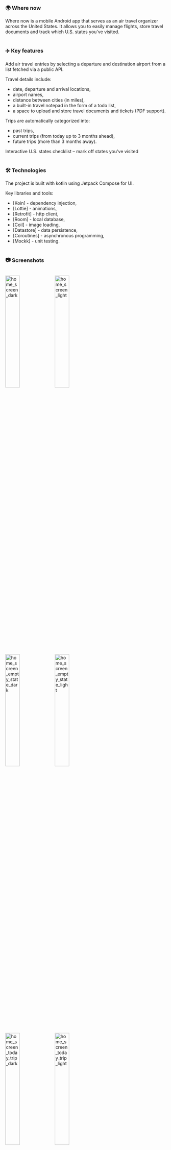 <h3><span>🌍</span> Where now</h3>

Where now is a mobile Android app that serves as an air travel organizer across the United States.
It allows you to easily manage flights, store travel documents and track which U.S. states you've visited.
<br><br>
<h3><span>✈️</span> Key features</h3>

Add air travel entries by selecting a departure and destination airport from a list fetched via a public API.<br>

Travel details include:
- date, departure and arrival locations,
- airport names,
- distance between cities (in miles),
- a built-in travel notepad in the form of a todo list,
- a space to upload and store travel documents and tickets (PDF support).

Trips are automatically categorized into:
- past trips,
- current trips (from today up to 3 months ahead),
- future trips (more than 3 months away).

Interactive U.S. states checklist – mark off states you've visited
<br><br>
<h3><span>🛠️</span> Technologies</h3>

The project is built with kotlin using Jetpack Compose for UI.

Key libraries and tools:
- [Koin] - dependency injection,
- [Lottie] - animations,
- [Retrofit] - http client,
- [Room] - local database,
- [Coil] - image loading,
- [Datastore] - data persistence,
- [Coroutines] - asynchronous programming,
- [Mockk] - unit testing.
<br><br>
<h3><span style="vertical-align: middle;">📷</span> Screenshots</h3><br>

<img src="https://github.com/user-attachments/assets/a36cc2dd-6b47-4808-a8d9-35a83a4fdfbb" alt="home_screen_dark" width="30%" />
<img src="https://github.com/user-attachments/assets/f5ef5a9f-4759-489d-a9f8-47fb180aa42f" alt="home_screen_light" width="30%" /><br><br>
<img src="https://github.com/user-attachments/assets/cefd83a4-6fb1-421a-9aea-c912c5b13acb" alt="home_screen_empty_state_dark" width="30%" />
<img src="https://github.com/user-attachments/assets/bf1b45bc-38b3-4923-bc4a-30552dd7bb45" alt="home_screen_empty_state_light" width="30%" /><br><br>
<img src="https://github.com/user-attachments/assets/a5fb44c5-285b-4e15-aa63-ae1fad284291" alt="home_screen_today_trip_dark" width="30%" />
<img src="https://github.com/user-attachments/assets/5ae56e66-9bd9-464d-bd1d-da0638e7fd4f" alt="home_screen_today_trip_light" width="30%" /><br><br>
<img src="https://github.com/user-attachments/assets/595b9ed0-bd87-4e83-bcb1-6d7b390dcbe2" alt="visited_states_dark" width="30%" />
<img src="https://github.com/user-attachments/assets/23a949a0-59a3-401b-9789-c0f59b86c0bd" alt="visited_states_light" width="30%" /><br><br>
<img src="https://github.com/user-attachments/assets/6082dbfd-cccf-437b-a31d-2d4d2410e23e" alt="details_trip_dark" width="30%" />
<img src="https://github.com/user-attachments/assets/a3cbdad0-d1ee-4a36-baa8-619c1fc24a22" alt="details_trip_light" width="30%" /><br><br>
<img src="https://github.com/user-attachments/assets/48ec1538-f9ea-4d1b-ab15-ff1559797a34" alt="details_flight_dark" width="30%" />
<img src="https://github.com/user-attachments/assets/47251e2b-6ecf-45f2-928c-e72af08a8ff1" alt="details_flight_light" width="30%" /><br><br>
<img src="https://github.com/user-attachments/assets/e8b69370-2a36-4668-9d0c-bd0409bf9b7b" alt="details_trip_notes_dark" width="30%" />
<img src="https://github.com/user-attachments/assets/07fe1017-6e7b-4845-a714-21c35a3de7b7" alt="details_trip_notes_light" width="30%" /><br><br>
<img src="https://github.com/user-attachments/assets/931f56c8-cb79-4afa-95f9-52e710ed215a" alt="choice_city_dark" width="30%" />
<img src="https://github.com/user-attachments/assets/a65036c2-89a3-4b19-9e9a-6ab14e4c84dc" alt="choice_city_light" width="30%" /><br><br>
<img src="https://github.com/user-attachments/assets/1b2be9b1-dd5f-41b1-866f-96d2c8629f82" alt="file_dark" width="30%" />
<img src="https://github.com/user-attachments/assets/116efa89-9a62-4b5a-b9a5-4393e65936b3" alt="file_light" width="30%" />
<br><br>
<h3><span>⚙️</span> Installation & running</h3>

This project is under development and designed for android devices. Minimum Android version is 31.

1. Clone the repository:
`git clone https://github.com/JudytaOJ/WhereNow.git`.
2. Open the project in Android Studio.
3. Make sure you have the latest sdk and a running emulator or a physical device.
4. Click run to launch the app.
<br><br>
<h3><span style="vertical-align: middle;">🔒</span> Notice</h3>

This project is intended for educational purposes only and is meant solely for the personal use of the author.
No permission is granted to copy, distribute, or use the source code in other projects.
